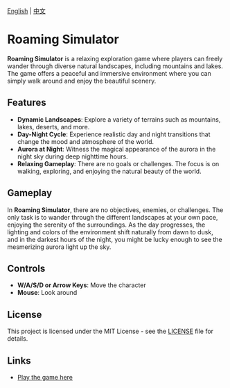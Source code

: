 [English](readme) | [中文](readme-zh) 

# Roaming Simulator

**Roaming Simulator** is a relaxing exploration game where players can freely wander through diverse natural landscapes, including mountains and lakes. The game offers a peaceful and immersive environment where you can simply walk around and enjoy the beautiful scenery.

## Features

- **Dynamic Landscapes**: Explore a variety of terrains such as mountains, lakes, deserts, and more.
- **Day-Night Cycle**: Experience realistic day and night transitions that change the mood and atmosphere of the world.
- **Aurora at Night**: Witness the magical appearance of the aurora in the night sky during deep nighttime hours.
- **Relaxing Gameplay**: There are no goals or challenges. The focus is on walking, exploring, and enjoying the natural beauty of the world.

## Gameplay

In **Roaming Simulator**, there are no objectives, enemies, or challenges. The only task is to wander through the different landscapes at your own pace, enjoying the serenity of the surroundings. As the day progresses, the lighting and colors of the environment shift naturally from dawn to dusk, and in the darkest hours of the night, you might be lucky enough to see the mesmerizing aurora light up the sky.

## Controls

- **W/A/S/D or Arrow Keys**: Move the character
- **Mouse**: Look around

## License

This project is licensed under the MIT License - see the [LICENSE](LICENSE) file for details.

## Links

- [Play the game here](https://junhong-chen.github.io/roaming-simulator)